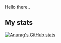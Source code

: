 Hello there..

## My stats
[![Anurag's GitHub stats](https://github-readme-stats.vercel.app/api?username=yrncollo&show_icons=true&theme=radical)](https://github.com/anuraghazra/github-readme-stats)
